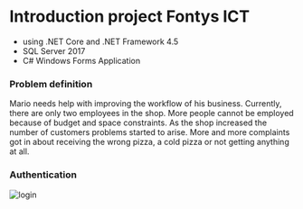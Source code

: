 # Introduction project Fontys ICT
- using  .NET Core and .NET Framework 4.5
- SQL Server 2017
- C# Windows Forms Application

### Problem definition

Mario needs help with improving the workflow of his business. Currently, there are only two
employees in the shop. More people cannot be employed because of budget and space
constraints. As the shop increased the number of customers problems started to arise. More
and more complaints got in about receiving the wrong pizza, a cold pizza or not getting
anything at all. 

### Authentication

![login](https://user-images.githubusercontent.com/15163891/67990135-430e7d00-fc35-11e9-8ed8-16311ffa1b4f.PNG)

